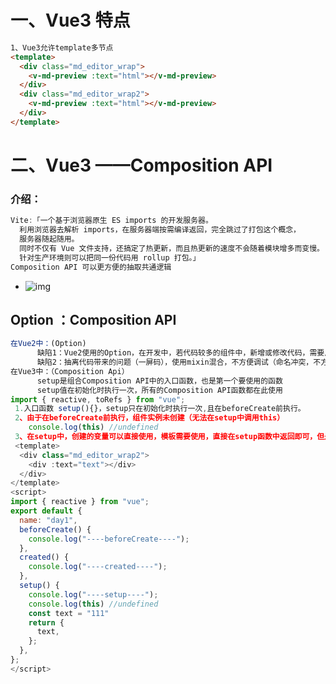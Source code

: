 # 一、Vue3 特点

```html
1、Vue3允许template多节点
<template>
  <div class="md_editor_wrap">
    <v-md-preview :text="html"></v-md-preview>
  </div>
  <div class="md_editor_wrap2">
    <v-md-preview :text="html"></v-md-preview>
  </div>
</template>
```

# 二、Vue3 ——Composition API

### 介绍：

```js
Vite:「一个基于浏览器原生 ES imports 的开发服务器。
  利用浏览器去解析 imports，在服务器端按需编译返回，完全跳过了打包这个概念，
  服务器随起随用。
  同时不仅有 Vue 文件支持，还搞定了热更新，而且热更新的速度不会随着模块增多而变慢。
  针对生产环境则可以把同一份代码用 rollup 打包。」
Composition API 可以更方便的抽取共通逻辑
```



* ![img](https://p3-juejin.byteimg.com/tos-cn-i-k3u1fbpfcp/673d8a48ec9d4256b2c86b2918e60bbe~tplv-k3u1fbpfcp-watermark.awebp)

## Option ：Composition API

```js
在Vue2中：(Option)
      缺陷1：Vue2使用的Option，在开发中，若代码较多的组件中，新增或修改代码，需要反复滚动去写代码
      缺陷2：抽离代码带来的问题（一屏码），使用mixin混合，不方便调试（命名冲突，不方便找数据源）
在Vue3中：（Composition Api）
      setup是组合Composition API中的入口函数，也是第一个要使用的函数
      setup值在初始化时执行一次，所有的Composition API函数都在此使用
import { reactive, toRefs } from "vue";
 1.入口函数 setup(){}，setup只在初始化时执行一次,且在beforeCreate前执行。
 2、由于在beforeCreate前执行，组件实例未创建（无法在setup中调用this）
	console.log(this) //undefined
 3、在setup中，创建的变量可以直接使用，模板需要使用，直接在setup函数中返回即可，但是setup不能是一个异步函数，否则就不能使用return中返回的对象数据
 <template>
  <div class="md_editor_wrap2">
    <div :text="text"></div>
  </div>
</template>
<script>
import { reactive } from "vue";
export default {
  name: "day1",
  beforeCreate() {
    console.log("----beforeCreate----");
  },
  created() {
    console.log("----created----");
  },
  setup() {
    console.log("----setup----");
    console.log(this) //undefined
	const text = "111"
    return {
      text,
    };
  },
};
</script>

 


```





